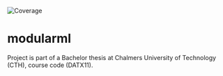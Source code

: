 ![Coverage](https://img.shields.io/endpoint?url=https://raw.githubusercontent.com/willayy/modularml/main/coverage.json)

# modularml
Project is part of a Bachelor thesis at Chalmers University of Technology (CTH), course code (DATX11).
